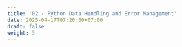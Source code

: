 ```yaml
---
title: '02 - Python Data Handling and Error Management'
date: 2025-04-17T07:20:00+07:00
draft: false
weight: 3
---
```

